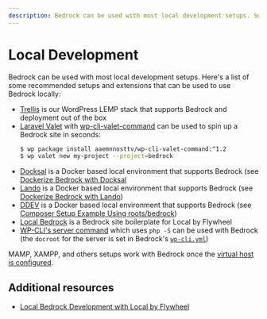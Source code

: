 ```yaml
---
description: Bedrock can be used with most local development setups. Some setups that support Bedrock out of the box are Trellis and Laravel Valet.
---
```


# Local Development

Bedrock can be used with most local development setups. Here's a list of some recommended setups and extensions that can be used to use Bedrock locally:

- [Trellis](https://roots.io/trellis/) is our WordPress LEMP stack that supports Bedrock and deployment out of the box
- [Laravel Valet](https://roots.io/guides/wordpress-local-development-on-os-x-with-valet-and-bedrock/) with [wp-cli-valet-command](https://github.com/aaemnnosttv/wp-cli-valet-command) can be used to spin up a Bedrock site in seconds:
    ```bash
    $ wp package install aaemnnosttv/wp-cli-valet-command:^1.2
    $ wp valet new my-project --project=bedrock
    ```
- [Docksal](https://docksal.io/) is a Docker based local environment that supports Bedrock (see [Dockerize Bedrock with Docksal](https://github.com/docksal/boilerplate-bedrock)
- [Lando](https://docs.devwithlando.io/) is a Docker based local environment that supports Bedrock (see [Dockerize Bedrock with Lando](https://roots.io/guides/dockerize-local-bedrock-and-sage-development-with-lando/))
- [DDEV](https://ddev.readthedocs.io/) is a Docker based local environment that supports Bedrock (see [Composer Setup Example Using roots/bedrock](https://ddev.readthedocs.io/en/stable/users/cli-usage/#wordpress-quickstart))
- [Local Bedrock](https://github.com/artifex404/local-bedrock) is a Bedrock site boilerplate for Local by Flywheel
- [WP-CLI's server command](https://developer.wordpress.org/cli/commands/server/) which uses `php -S` can be used with Bedrock (the `docroot` for the server is set in Bedrock's [`wp-cli.yml`](https://github.com/roots/bedrock/blob/master/wp-cli.yml))

MAMP, XAMPP, and others setups work with Bedrock once the [virtual host is configured](configuration.md).

## Additional resources

- [Local Bedrock Development with Local by Flywheel](https://roots.io/guides/local-bedrock-development-with-local-by-flywheel/)

